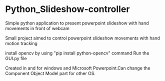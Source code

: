 # Python_Slideshow-controller
Simple python application to present powerpoint slideshow with hand movements in front of webcam

Small project aimed to control powerpoint slideshow movements with hand motion tracking

install opencv by using "pip install python-opencv" command
Run the GUI.py file

Created in and for windows and Microsoft Powerpoint.Can change the Component Object Model part for other OS.
